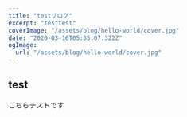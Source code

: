 ```yaml
---
title: "testブログ"
excerpt: "testtest"
coverImage: "/assets/blog/hello-world/cover.jpg"
date: "2020-03-16T05:35:07.322Z"
ogImage:
  url: "/assets/blog/hello-world/cover.jpg"
---
```


## test

こちらテストです
